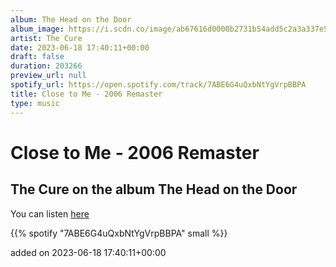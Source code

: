```yaml
---
album: The Head on the Door
album_image: https://i.scdn.co/image/ab67616d0000b2731b54add5c2a3a337e512941b
artist: The Cure
date: 2023-06-18 17:40:11+00:00
draft: false
duration: 203266
preview_url: null
spotify_url: https://open.spotify.com/track/7ABE6G4uQxbNtYgVrpBBPA
title: Close to Me - 2006 Remaster
type: music
---
```



# Close to Me - 2006 Remaster

## The Cure on the album The Head on the Door

You can listen [here](https://open.spotify.com/track/7ABE6G4uQxbNtYgVrpBBPA)

{{% spotify "7ABE6G4uQxbNtYgVrpBBPA" small %}}

added on 2023-06-18 17:40:11+00:00